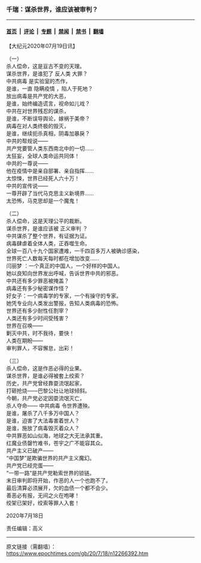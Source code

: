 ### 千瑞：谋杀世界，谁应该被审判？

---

#### [首页](../../../..?n12266392) &nbsp;|&nbsp; [评论](../../../../../epoch-comment?n12266392) &nbsp;|&nbsp; [专题](../../../../../epoch-special?n12266392) &nbsp;|&nbsp; [禁闻](../../../../../epoch-news?n12266392) &nbsp;|&nbsp; [禁书](../../../../../books?n12266392) &nbsp;|&nbsp; [翻墙](https://github.com/gfw-breaker/nogfw/blob/master/README.md?n12266392)


<div class="post_content" id="artbody" itemprop="articleBody">
 <!-- article content begin -->
 <p>
  【大纪元2020年07月19日讯】
 </p>
 <p>
  （一）
  <br/>
  杀人偿命，这是亘古不变的天理。
  <br/>
  谋杀世界，是谁犯了
  <ok href="https://www.epochtimes.com/gb/tag/%E5%8F%8D%E4%BA%BA%E7%B1%BB.html">
   反人类
  </ok>
  大罪？
  <br/>
  <ok href="https://www.epochtimes.com/gb/tag/%E4%B8%AD%E5%85%B1%E7%97%85%E6%AF%92.html">
   中共病毒
  </ok>
  是实验室的杰作，
  <br/>
  是谁，一直
  <ok href="https://www.epochtimes.com/gb/tag/%E9%9A%90%E7%9E%92%E7%96%AB%E6%83%85.html">
   隐瞒疫情
  </ok>
  ，陷人于死地？
  <br/>
  放出病毒是共产党的大恶，
  <br/>
  是谁，始终编造谎言，视命如儿戏？
  <br/>
  中共在对世界残忍的谋杀，
  <br/>
  是谁，不断误导舆论，嫁祸于美帝？
  <br/>
  病毒在对人类终极的毁灭，
  <br/>
  是谁，继续扼杀真相，阴毒加暴戾？
  <br/>
  中共的帮规说——
  <br/>
  共产党要管人类东西南北中的一切……
  <br/>
  太狂妄，全球人类命运共同体！
  <br/>
  中共的一尊说——
  <br/>
  他在疫情中是亲自部署、亲自指挥……
  <br/>
  太惊悚，世界已经死人六十万！
  <br/>
  中共的宣传说——
  <br/>
  一尊开辟了当代马克思主义新境界……
  <br/>
  太恐怖，马克思却是一个魔鬼！
 </p>
 <p>
  （二）
  <br/>
  杀人偿命，这是天理公平的裁断。
  <br/>
  谋杀世界，是谁应该被
  <ok href="https://www.epochtimes.com/gb/tag/%E6%AD%A3%E4%B9%89%E5%AE%A1%E5%88%A4.html">
   正义审判
  </ok>
  ？
  <br/>
  中共谋杀了整个世界，有证据为证。
  <br/>
  病毒肆虐着全体人类，正吞噬生命。
  <br/>
  全球一百八十九个国家遭难，一千四百多万人被确诊感染，
  <br/>
  世界死亡人数每天每时都在增加改变……
  <br/>
  <ok href="https://www.epochtimes.com/gb/tag/%E9%97%AB%E4%B8%BD%E6%A2%A6.html">
   闫丽梦
  </ok>
  ：一个真正的中国人，一个好样的中国人。
  <br/>
  她以良知向世界发出呼喊，告诉世界中共的邪恶。
  <br/>
  中共还有多少罪恶被掩盖？
  <br/>
  病毒还有多少秘密谋作怪？
  <br/>
  好女子：一个病毒学的专家，一个有操守的专家。
  <br/>
  她凭专业向人类发出警报，告知人类病毒的恐怖。
  <br/>
  世界还有多少耐性任割宰？
  <br/>
  人类还有多少时间受残害？
  <br/>
  世界在召唤——
  <br/>
  剿灭中共，时不我待，要快！
  <br/>
  人类在期盼——
  <br/>
  审判罪人，不容懈怠，出彩！
 </p>
 <p>
  （三）
  <br/>
  杀人偿命，这是作恶必得的业果。
  <br/>
  谋杀世界，是谁必得被套上绞索？
  <br/>
  历史，共产党曾经靠耍流氓起家，
  <br/>
  打砸抢烧——巴黎公社让地球倾斜。
  <br/>
  今朝，共产党必定因耍流氓灭亡，
  <br/>
  杀人夺命——
  <ok href="https://www.epochtimes.com/gb/tag/%E4%B8%AD%E5%85%B1%E7%97%85%E6%AF%92.html">
   中共病毒
  </ok>
  令世界遭殃。
  <br/>
  是谁，屠杀了八千多万中国人？
  <br/>
  是谁，迫害了大法毒害着世人？
  <br/>
  是谁，施放了病毒毁灭着众人？
  <br/>
  中共罪恶如山似海，地球之大无法承其重。
  <br/>
  红魔业债罄竹难书，苍宇之广不能容其众。
  <br/>
  共产主义已破产——
  <br/>
  “中国梦”是欺骗世界的共产主义魔幻。
  <br/>
  共产党已经完蛋——
  <br/>
  “一带一路”是共产党勒索世界的锁链。
  <br/>
  末日审判即将开始，作恶的人一个也跑不了。
  <br/>
  最后清算必须展开，欠的血债一个都不会少。
  <br/>
  善恶必有报，无间之火在咆哮！
  <br/>
  绞架已架好，绞索等罪人入套！
 </p>
 <p>
  2020年7月18日
 </p>
 <p>
  责任编辑：高义
 </p>
 <!-- article content end -->
 <div id="below_article_ad">
 </div>
</div>


---

原文链接（需翻墙）：https://www.epochtimes.com/gb/20/7/18/n12266392.htm